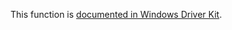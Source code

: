This function is [documented in Windows Driver Kit](https://learn.microsoft.com/en-us/windows-hardware/drivers/ddi/wdm/nf-wdm-zwenumeratevaluekey).
